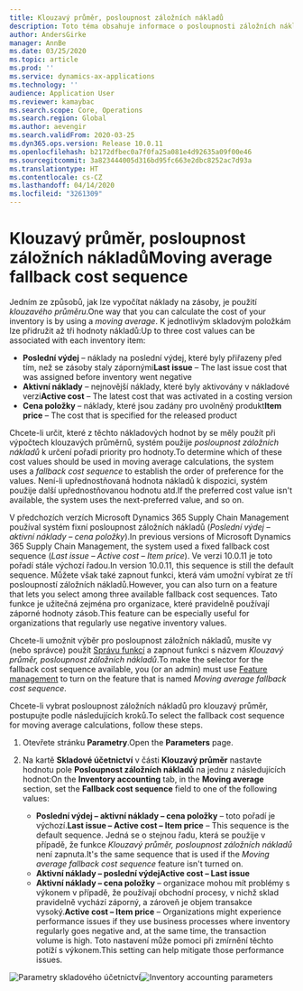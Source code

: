 ```yaml
---
title: Klouzavý průměr, posloupnost záložních nákladů
description: Toto téma obsahuje informace o posloupnosti záložních nákladů pro výpočty klouzavých průměrů v Microsoft Dynamics 365 Supply Chain Management.
author: AndersGirke
manager: AnnBe
ms.date: 03/25/2020
ms.topic: article
ms.prod: ''
ms.service: dynamics-ax-applications
ms.technology: ''
audience: Application User
ms.reviewer: kamaybac
ms.search.scope: Core, Operations
ms.search.region: Global
ms.author: aevengir
ms.search.validFrom: 2020-03-25
ms.dyn365.ops.version: Release 10.0.11
ms.openlocfilehash: b2172dfbec0a7f0fa25a081e4d92635a09f00e46
ms.sourcegitcommit: 3a823444005d316bd95fc663e2dbc8252ac7d93a
ms.translationtype: HT
ms.contentlocale: cs-CZ
ms.lasthandoff: 04/14/2020
ms.locfileid: "3261309"
---
```

# <a name="moving-average-fallback-cost-sequence"></a><span data-ttu-id="27576-103">Klouzavý průměr, posloupnost záložních nákladů</span><span class="sxs-lookup"><span data-stu-id="27576-103">Moving average fallback cost sequence</span></span>

<span data-ttu-id="27576-104">Jedním ze způsobů, jak lze vypočítat náklady na zásoby, je použití _klouzavého průměru_.</span><span class="sxs-lookup"><span data-stu-id="27576-104">One way that you can calculate the cost of your inventory is by using a _moving average_.</span></span> <span data-ttu-id="27576-105">K jednotlivým skladovým položkám lze přidružit až tři hodnoty nákladů:</span><span class="sxs-lookup"><span data-stu-id="27576-105">Up to three cost values can be associated with each inventory item:</span></span>

- <span data-ttu-id="27576-106">**Poslední výdej** – náklady na poslední výdej, které byly přiřazeny před tím, než se zásoby staly zápornými</span><span class="sxs-lookup"><span data-stu-id="27576-106">**Last issue** – The last issue cost that was assigned before inventory went negative</span></span>
- <span data-ttu-id="27576-107">**Aktivní náklady** – nejnovější náklady, které byly aktivovány v nákladové verzi</span><span class="sxs-lookup"><span data-stu-id="27576-107">**Active cost** – The latest cost that was activated in a costing version</span></span>
- <span data-ttu-id="27576-108">**Cena položky** – náklady, které jsou zadány pro uvolněný produkt</span><span class="sxs-lookup"><span data-stu-id="27576-108">**Item price** – The cost that is specified for the released product</span></span>

<span data-ttu-id="27576-109">Chcete-li určit, které z těchto nákladových hodnot by se měly použít při výpočtech klouzavých průměrnů, systém použije _posloupnost záložních nákladů_ k určení pořadí priority pro hodnoty.</span><span class="sxs-lookup"><span data-stu-id="27576-109">To determine which of these cost values should be used in moving average calculations, the system uses a _fallback cost sequence_ to establish the order of preference for the values.</span></span> <span data-ttu-id="27576-110">Není-li upřednostňovaná hodnota nákladů k dispozici, systém použije další upřednostňovanou hodnotu atd.</span><span class="sxs-lookup"><span data-stu-id="27576-110">If the preferred cost value isn't available, the system uses the next-preferred value, and so on.</span></span>

<span data-ttu-id="27576-111">V předchozích verzích Microsoft Dynamics 365 Supply Chain Management používal systém fixní posloupnost záložních nákladů (_Poslední výdej – aktivní náklady – cena položky_).</span><span class="sxs-lookup"><span data-stu-id="27576-111">In previous versions of Microsoft Dynamics 365 Supply Chain Management, the system used a fixed fallback cost sequence (_Last issue – Active cost – Item price_).</span></span> <span data-ttu-id="27576-112">Ve verzi 10.0.11 je toto pořadí stále výchozí řadou.</span><span class="sxs-lookup"><span data-stu-id="27576-112">In version 10.0.11, this sequence is still the default sequence.</span></span> <span data-ttu-id="27576-113">Můžete však také zapnout funkci, která vám umožní vybírat ze tří posloupností záložních nákladů.</span><span class="sxs-lookup"><span data-stu-id="27576-113">However, you can also turn on a feature that lets you select among three available fallback cost sequences.</span></span> <span data-ttu-id="27576-114">Tato funkce je užitečná zejména pro organizace, které pravidelně používají záporné hodnoty zásob.</span><span class="sxs-lookup"><span data-stu-id="27576-114">This feature can be especially useful for organizations that regularly use negative inventory values.</span></span>

<span data-ttu-id="27576-115">Chcete-li umožnit výběr pro posloupnost záložních nákladů, musíte vy (nebo správce) použít [Správu funkcí](../../fin-ops-core/fin-ops/get-started/feature-management/feature-management-overview.md) a zapnout funkci s názvem _Klouzavý průměr, posloupnost záložních nákladů_.</span><span class="sxs-lookup"><span data-stu-id="27576-115">To make the selector for the fallback cost sequence available, you (or an admin) must use [Feature management](../../fin-ops-core/fin-ops/get-started/feature-management/feature-management-overview.md) to turn on the feature that is named _Moving average fallback cost sequence_.</span></span>

<span data-ttu-id="27576-116">Chcete-li vybrat posloupnost záložních nákladů pro klouzavý průměr, postupujte podle následujících kroků.</span><span class="sxs-lookup"><span data-stu-id="27576-116">To select the fallback cost sequence for moving average calculations, follow these steps.</span></span>

1. <span data-ttu-id="27576-117">Otevřete stránku **Parametry**.</span><span class="sxs-lookup"><span data-stu-id="27576-117">Open the **Parameters** page.</span></span>
2. <span data-ttu-id="27576-118">Na kartě **Skladové účetnictví** v části **Klouzavý průměr** nastavte hodnotu pole **Posloupnost záložních nákladů** na jednu z následujících hodnot:</span><span class="sxs-lookup"><span data-stu-id="27576-118">On the **Inventory accounting** tab, in the **Moving average** section, set the **Fallback cost sequence** field to one of the following values:</span></span>

    - <span data-ttu-id="27576-119">**Poslední výdej – aktivní náklady – cena položky** – toto pořadí je výchozí.</span><span class="sxs-lookup"><span data-stu-id="27576-119">**Last issue – Active cost – Item price** – This sequence is the default sequence.</span></span> <span data-ttu-id="27576-120">Jedná se o stejnou řadu, která se použije v případě, že funkce _Klouzavý průměr, posloupnost záložních nákladů_ není zapnuta.</span><span class="sxs-lookup"><span data-stu-id="27576-120">It's the same sequence that is used if the _Moving average fallback cost sequence_ feature isn't turned on.</span></span>
    - <span data-ttu-id="27576-121">**Aktivní náklady – poslední výdej**</span><span class="sxs-lookup"><span data-stu-id="27576-121">**Active cost – Last issue**</span></span>
    - <span data-ttu-id="27576-122">**Aktivní náklady – cena položky** – organizace mohou mít problémy s výkonem v případě, že používají obchodní procesy, v nichž sklad pravidelně vychází záporný, a zároveň je objem transakce vysoký.</span><span class="sxs-lookup"><span data-stu-id="27576-122">**Active cost – Item price** – Organizations might experience performance issues if they use business processes where inventory regularly goes negative and, at the same time, the transaction volume is high.</span></span> <span data-ttu-id="27576-123">Toto nastavení může pomoci při zmírnění těchto potíží s výkonem.</span><span class="sxs-lookup"><span data-stu-id="27576-123">This setting can help mitigate those performance issues.</span></span>

<span data-ttu-id="27576-124">![Parametry skladového účetnictví](media/inventory-accounting-parameters.png "Parametry skladového účetnictví")</span><span class="sxs-lookup"><span data-stu-id="27576-124">![Inventory accounting parameters](media/inventory-accounting-parameters.png "Inventory accounting parameters")</span></span>
